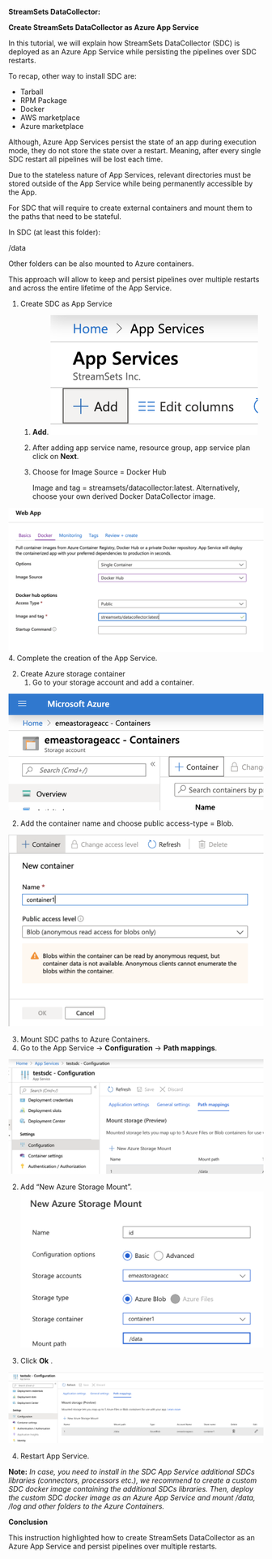 **StreamSets DataCollector:**

**Create StreamSets DataCollector as Azure App Service**

In this tutorial, we will explain how StreamSets DataCollector (SDC) is deployed as an Azure App Service while persisting the pipelines over SDC restarts. 

To recap, other way to install SDC are:



*   Tarball
*   RPM Package
*   Docker
*   AWS marketplace
*   Azure marketplace

Although, Azure App Services persist the state of an app during execution mode, they do not store the state over a restart. Meaning, after every single SDC restart all pipelines will be lost each time. 

Due to the stateless nature of App Services, relevant directories must be stored outside of the App Service while being permanently accessible by the App.

For SDC that will require to create external containers and mount them to the paths that need to be stateful.

In SDC (at least this folder):

/data

Other folders can be also mounted to Azure containers.

This approach will allow to keep and persist pipelines over multiple restarts and across the entire lifetime of the App Service.



1. Create SDC as App Service
    1. **Add**.
![alt_text](images/Azure-App0.png "image_tooltip")
    2. After adding app service name, resource group, app service plan click on **Next**.
    3. Choose for Image Source = Docker Hub

        Image and tag = streamsets/datacollector:latest. Alternatively, choose your own derived Docker DataCollector image.


![alt_text](images/Azure-App1.png "image_tooltip")
    4. Complete the creation of the App Service.

2. Create Azure storage container
    1. Go to your storage account and add a container.

![alt_text](images/Azure-App2.png "image_tooltip")

   2. Add the container name and choose public access-type = Blob.

![alt_text](images/Azure-App3.png "image_tooltip")

3. Mount SDC paths to Azure Containers.
  1. Go to the App Service -> **Configuration** -> **Path mappings**.

![alt_text](images/Azure-App4.png "image_tooltip")

  2. Add “New Azure Storage Mount”.
![alt_text](images/Azure-App5.png "image_tooltip")

3. Click **Ok** .


![alt_text](images/Azure-App6.png "image_tooltip")

4. Restart App Service.

**Note:**
_In case, you need to install in the SDC App Service additional SDCs libraries (connectors, processors etc.), we recommend to create a custom SDC docker image containing the additional SDCs libraries. Then, deploy the custom SDC docker image as an Azure App Service and mount /data, /log and other folders to the Azure Containers._

**Conclusion**


This instruction highlighted how to create StreamSets DataCollector as an Azure App Service and persist pipelines over multiple restarts.

